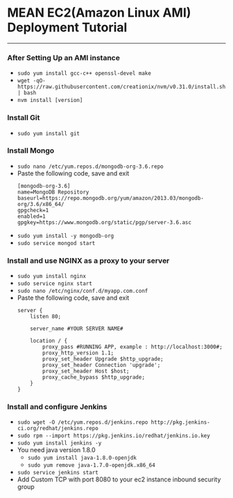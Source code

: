 # MEAN EC2(Amazon Linux AMI) Deployment Tutorial
---------------------
### After Setting Up an AMI instance
* ```sudo yum install gcc-c++ openssl-devel make```
* ```wget -qO- https://raw.githubusercontent.com/creationix/nvm/v0.31.0/install.sh | bash```
* ```nvm install [version]```
### Install Git
* ```sudo yum install git```
### Install Mongo
* ```sudo nano /etc/yum.repos.d/mongodb-org-3.6.repo```
* Paste the following code, save and exit
  ```
  [mongodb-org-3.6]
  name=MongoDB Repository
  baseurl=https://repo.mongodb.org/yum/amazon/2013.03/mongodb-org/3.6/x86_64/
  gpgcheck=1
  enabled=1
  gpgkey=https://www.mongodb.org/static/pgp/server-3.6.asc
  ```
* ```sudo yum install -y mongodb-org```
* ```sudo service mongod start```
### Install and use NGINX as a proxy to your server
* ```sudo yum install nginx```
* ```sudo service nginx start```
* ```sudo nano /etc/nginx/conf.d/myapp.com.conf```
* Paste the following code, save and exit
  ```
  server {
      listen 80;

      server_name #YOUR SERVER NAME#

      location / {
          proxy_pass #RUNNING APP, example : http://localhost:3000#;
          proxy_http_version 1.1;
          proxy_set_header Upgrade $http_upgrade;
          proxy_set_header Connection 'upgrade';
          proxy_set_header Host $host;
          proxy_cache_bypass $http_upgrade;
      }
  }
  ```
### Install and configure Jenkins
* ```sudo wget -O /etc/yum.repos.d/jenkins.repo http://pkg.jenkins-ci.org/redhat/jenkins.repo```
* ```sudo rpm --import https://pkg.jenkins.io/redhat/jenkins.io.key```
* ```sudo yum install jenkins -y```
* You need java version 1.8.0
  * ```sudo yum install java-1.8.0-openjdk```
  * ```sudo yum remove java-1.7.0-openjdk.x86_64```
* ```sudo service jenkins start```
* Add Custom TCP with port 8080 to your ec2 instance inbound security group
